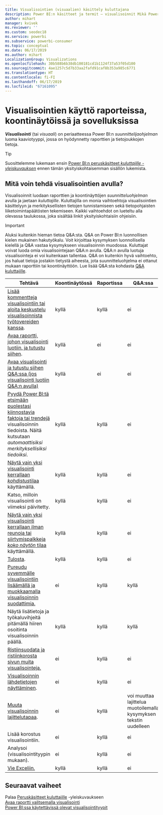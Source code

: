 ```yaml
---
title: Visualisointien (visuaalien) käsittely kuluttajana
description: Power BI:n käsitteet ja termit – visualisoinnit Mikä Power BI:n visualisointi on?
author: mihart
manager: kvivek
ms.reviewer: ''
ms.custom: seodec18
ms.service: powerbi
ms.subservice: powerbi-consumer
ms.topic: conceptual
ms.date: 06/17/2019
ms.author: mihart
LocalizationGroup: Visualizations
ms.openlocfilehash: 30b588b6b38db100181cd1b1124f37a53f05d100
ms.sourcegitcommit: 4ae1257c5d7b33aa2fafd91caf8b353a985c6771
ms.translationtype: HT
ms.contentlocale: fi-FI
ms.lasthandoff: 06/17/2019
ms.locfileid: "67161095"
---
```

# <a name="interact-with-visuals-in-reports-dashboards-and-apps"></a>Visualisointien käyttö raporteissa, koontinäytöissä ja sovelluksissa

***Visualisointi*** (tai *visuaali*) on periaatteessa Power BI:n *suunnittelijaohjelman* luoma kaaviotyyppi, jossa on hyödynnetty raporttien ja tietojoukkojen tietoja. 

> [!TIP]
> Suosittelemme lukemaan ensin [Power BI:n peruskäsitteet *kuluttajille -yleiskuvauksen*](end-user-basic-concepts.md) ennen tämän yksityiskohtaisemman sisällön lukemista.

## <a name="what-can-i-do-with-visuals"></a>Mitä voin tehdä visualisointien avulla?

Visualisoinnit luodaan raporttien ja koontinäyttöjen *suunnitteluohjelman* avulla ja jaetaan *kuluttajille*. Kuluttajilla on monia vaihtoehtoja visualisointien käsittelyyn ja merkityksellisten tietojen tunnistamiseen sekä tietopohjaisten liiketoimintapäätösten tekemiseen. Kaikki vaihtoehdot on lueteltu alla olevassa taulukossa, joka sisältää linkit yksityiskohtaisiin ohjeisiin.

> [!IMPORTANT]
> Aluksi kuitenkin hieman tietoa Q&A:sta. Q&A on Power BI:n luonnollisen kielen mukainen hakutyökalu. Voit kirjoittaa kysymyksen luonnollisella kielellä ja Q&A vastaa kysymykseen visualisoinnin muodossa. Kuluttajat voivat luoda omia visualisointejaan Q&A:n avulla. Q&A:n avulla luotuja visualisointeja ei voi kuitenkaan tallentaa. Q&A on kuitenkin hyvä vaihtoehto, jos haluat tietoja jostakin tietystä aiheesta, jota suunnitteluohjelma ei ottanut mukaan raporttiin tai koontinäyttöön. Lue lisää Q&A:sta kohdasta [Q&A kuluttajille](end-user-q-and-a.md).



|Tehtävä  |Koontinäytössä  |Raportissa  | Q&A:ssa
|---------|---------|---------|--------|
|[Lisää kommentteja visualisointiin tai aloita keskustelu visualisoinnista työtovereiden kanssa](end-user-comment.md).     |  kyllä       |   kyllä      |  ei  |
|[Avaa raportti, johon visualisointi luotiin, ja tutustu siihen](end-user-tiles.md).     |    kyllä     |   ei      |  ei |
|[Avaa visualisointi ja tutustu siihen Q&A:ssa (jos visualisointi luotiin Q&A:n avulla)](end-user-q-and-a.md)     |   kyllä      |   ei      |  ei  |
|[Pyydä Power BI:tä etsimään puolestasi kiinnostavia faktoja tai trendejä](end-user-insights.md) visualisoinnin tiedoista.  Näitä kutsutaan *automaattisiksi merkityksellisiksi tiedoiksi*.     |    kyllä     |   kyllä      | ei   |
|[Näytä vain yksi visualisointi kerrallaan *kohdistus*tilaa](end-user-focus.md) käyttämällä.     | kyllä        |   kyllä      | ei  |
|Katso, milloin visualisointi on viimeksi päivitetty.     |  kyllä       |    kyllä     | ei  |
|[Näytä vain yksi visualisointi kerrallaan ilman reunoja tai siirtymispalkkeja *koko näytön* tilaa](end-user-focus.md) käyttämällä.     |   kyllä      |  kyllä       | ei  |
|[Tulosta](end-user-print.md).     |  kyllä       |   kyllä      | ei  |
|[Pureudu syvemmälle visualisointiin lisäämällä ja muokkaamalla visualisoinnin suodattimia.](end-user-report-filter.md)     |    ei     |   kyllä      | kyllä  |
|Näytä lisätietoja ja työkaluvihjeitä pitämällä hiiren osoitinta visualisoinnin päällä.     |    kyllä     |   kyllä      | kyllä  |
|[Ristiinsuodata ja ristiinkorosta sivun muita visualisointeja.](end-user-interactions.md)    |   ei      |   kyllä      | ei  |
|[Visualisoinnin lähdetietojen näyttäminen](end-user-show-data.md).     |  ei       |   kyllä      | ei  |
| [Muuta visualisoinnin lajittelutapaa](end-user-change-sort.md). | ei  | kyllä  | voi muuttaa lajittelua muotoilemalla kysymyksen tekstin uudelleen  |
| Lisää korostus visualisointiin. | ei  | kyllä  |  ei |
| Analysoi (visualisointityypin mukaan). | ei  | kyllä  | ei  |
| [Vie Exceliin.](end-user-export.md) | kyllä | kyllä | ei|

## <a name="next-steps"></a>Seuraavat vaiheet
Palaa [Peruskäsitteet kuluttajille](end-user-basic-concepts.md)   -yleiskuvaukseen  
[Avaa raportti valitsemalla visualisointi](end-user-report-open.md)    
[Power BI:ssa käytettävissä olevat visualisointityypit](end-user-visual-type.md)